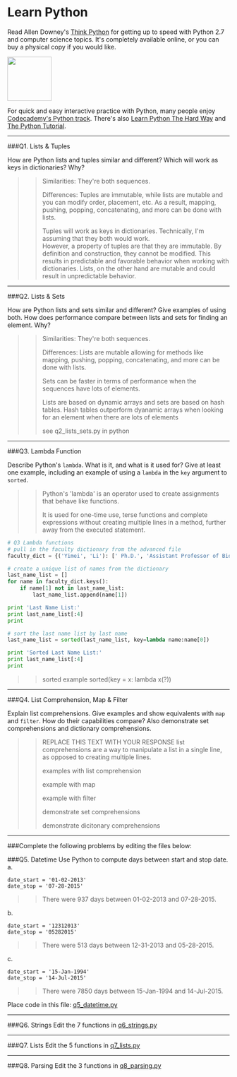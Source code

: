 # Learn Python

Read Allen Downey's [Think Python](http://www.greenteapress.com/thinkpython/) for getting up to speed with Python 2.7 and computer science topics. It's completely available online, or you can buy a physical copy if you would like.

<a href="http://www.greenteapress.com/thinkpython/"><img src="img/think_python.png" style="width: 100px;" target="_blank"></a>

For quick and easy interactive practice with Python, many people enjoy [Codecademy's Python track](http://www.codecademy.com/en/tracks/python). There's also [Learn Python The Hard Way](http://learnpythonthehardway.org/book/) and [The Python Tutorial](https://docs.python.org/2/tutorial/).

---

###Q1. Lists &amp; Tuples

How are Python lists and tuples similar and different? Which will work as keys in dictionaries? Why?

>> Similarities:
>> They're both sequences.
>> 
>> Differences:
>> Tuples are immutable, while lists are mutable and you can modify order, placement, etc.
>> As a result, mapping, pushing, popping, concatenating, and more can be done with lists.
>> 
>> Tuples will work as keys in dictionaries. Technically, I'm assuming that they both would work.  
>> However, a property of tuples are that they are immutable. By definition and construction, they cannot be modified. This results in predictable and favorable behavior when working with dictionaries.
>> Lists, on the other hand are mutable and could result in unpredictable behavior.
---

###Q2. Lists &amp; Sets

How are Python lists and sets similar and different? Give examples of using both. How does performance compare between lists and sets for finding an element. Why?

>> Similarities:
>> They're both sequences.
>> 
>> Differences:
>> Lists are mutable allowing for methods like mapping, pushing, popping, concatenating, and more can be done with lists.
>> 
>> Sets can be faster in terms of performance when the sequences have lots of elements.
>> 
>> Lists are based on dynamic arrays and sets are based on hash tables.
>> Hash tables outperform dyanamic arrays when looking for an element when there are lots of elements
>> 
>> see q2_lists_sets.py in python

---

###Q3. Lambda Function

Describe Python's `lambda`. What is it, and what is it used for? Give at least one example, including an example of using a `lambda` in the `key` argument to `sorted`.

>> Python's 'lambda' is an operator used to create assignments that behave like functions.
>> 
>> It is used for one-time use, terse functions and complete expressions without creating multiple lines in a method, further away from the executed statement.
>> 

```python
# Q3 Lambda functions
# pull in the faculty dictionary from the advanced file
faculty_dict = {('Yimei', 'Li'): [' Ph.D.', 'Assistant Professor of Biostatistics', 'liy3@email.chop.edu'], ('Hongzhe', 'Li'): [' Ph.D', 'Professor of Biostatistics', 'hongzhe@upenn.edu'], ('Justine', 'Shults'): [' Ph.D.', 'Professor of Biostatistics', 'jshults@mail.med.upenn.edu'], ('Wei', 'Yang'): [' Ph.D.', 'Assistant Professor of Biostatistics', 'weiyang@mail.med.upenn.edu'], ('Matthew', 'Bryan'): [' PhD', 'Assistant Professor of Biostatistics', 'bryanma@upenn.edu'], ('Kathleen', 'Propert'): [' Sc.D.', 'Professor of Biostatistics', 'propert@mail.med.upenn.edu'], ('Wensheng', 'Guo'): [' Ph.D', 'Professor of Biostatistics', 'wguo@mail.med.upenn.edu'], ('Phyllis', 'Gimotty'): [' Ph.D', 'Professor of Biostatistics', 'pgimotty@upenn.edu'], ('Jonas', 'Ellenberg'): [' Ph.D.', 'Professor of Biostatistics', 'jellenbe@mail.med.upenn.edu'], ('Wei-Ting', 'Hwang'): [' Ph.D.', 'Associate Professor of Biostatistics', 'whwang@mail.med.upenn.edu'], ('Michelle', 'Ross'): [' PhD', 'Assistant Professor is Biostatistics', 'michross@upenn.edu'], ('Jinbo', 'Chen'): [' Ph.D.', 'Associate Professor of Biostatistics', 'jinboche@upenn.edu'], ('Sharon', 'Xie'): [' Ph.D.', 'Associate Professor of Biostatistics', 'sxie@mail.med.upenn.edu'], ('Jason', 'Roy'): [' Ph.D.', 'Associate Professor of Biostatistics', 'jaroy@mail.med.upenn.edu'], ('Mingyao', 'Li'): [' Ph.D.', 'Associate Professor of Biostatistics', 'mingyao@mail.med.upenn.edu'], ('Yenchih', 'Hsu'): [' Ph.D.', 'Assistant Professor of Biostatistics', 'hsu9@mail.med.upenn.edu'], ('Mary', 'Sammel'): [' Sc.D.', 'Professor of Biostatistics', 'msammel@cceb.med.upenn.edu'], ('Warren', 'Bilker'): ['Ph.D.', 'Professor of Biostatistics', 'warren@upenn.edu'], ('A.', 'Localio'): [' JD MA MPH MS PhD', 'Associate Professor of Biostatistics', 'rlocalio@upenn.edu'], ('Haochang', 'Shou'): [' Ph.D.', 'Assistant Professor of Biostatistics', 'hshou@mail.med.upenn.edu'], ('Rui', 'Xiao'): [' PhD', 'Assistant Professor of Biostatistics', 'rxiao@mail.med.upenn.edu'], ('Benjamin', 'French'): [' PhD', 'Associate Professor of Biostatistics', 'bcfrench@mail.med.upenn.edu'], ('Sarah', 'Ratcliffe'): [' Ph.D.', 'Associate Professor of Biostatistics', 'sratclif@upenn.edu'], ('Rui', 'Feng'): [' Ph.D', 'Assistant Professor of Biostatistics', 'ruifeng@upenn.edu'], ('Dawei', 'Xie'): [' PhD', 'Assistant Professor of Biostatistics', 'dxie@upenn.edu'], ('Pamela', 'Shaw'): [' PhD', 'Assistant Professor of Biostatistics', 'shawp@upenn.edu'], ('Nandita', 'Mitra'): [' Ph.D.', 'Associate Professor of Biostatistics', 'nanditam@mail.med.upenn.edu'], ('Scarlett', 'Bellamy'): [' Sc.D.', 'Associate Professor of Biostatistics', 'bellamys@mail.med.upenn.edu'], ('Marshall', 'Joffe'): [' MD MPH Ph.D', 'Professor of Biostatistics', 'mjoffe@mail.med.upenn.edu'], ('Susan', 'Ellenberg'): [' Ph.D.', 'Professor of Biostatistics', 'sellenbe@upenn.edu'], ('Knashawn', 'Morales'): [' Sc.D.', 'Associate Professor of Biostatistics', 'knashawn@mail.med.upenn.edu'], ('Alisa', 'Stephens'): [' Ph.D.', 'Assistant Professor of Biostatistics', 'alisaste@mail.med.upenn.edu'], ('Rebecca', 'Hubbard'): [' PhD', 'Associate Professor of Biostatistics', 'rhubb@mail.med.upenn.edu'], ('Mary', 'Putt'): [' PhD ScD', 'Professor of Biostatistics', 'mputt@mail.med.upenn.edu'], ('Andrea', 'Troxel'): [' ScD', 'Professor of Biostatistics', 'atroxel@mail.med.upenn.edu'], ('Russell', 'Shinohara'): ['0', 'Assistant Professor of Biostatistics', 'rshi@mail.med.upenn.edu'], ('J.', 'Landis'): [' B.S.Ed. M.S. Ph.D.', 'Professor of Biostatistics', 'jrlandis@mail.med.upenn.edu']}

# create a unique list of names from the dictionary
last_name_list = []
for name in faculty_dict.keys(): 
    if name[1] not in last_name_list:
        last_name_list.append(name[1])

print 'Last Name List:'
print last_name_list[:4]
print

# sort the last name list by last name
last_name_list = sorted(last_name_list, key=lambda name:name[0])

print 'Sorted Last Name List:'
print last_name_list[:4]
print
```
>> sorted example
>> sorted(key = x: lambda x(?))

---

###Q4. List Comprehension, Map &amp; Filter

Explain list comprehensions. Give examples and show equivalents with `map` and `filter`. How do their capabilities compare? Also demonstrate set comprehensions and dictionary comprehensions.

>> REPLACE THIS TEXT WITH YOUR RESPONSE
>> list comprehensions are a way to manipulate a list in a single line, as opposed to creating multiple lines.
>> 
>> examples with list comprehension
>> 
>> example with map
>> 
>> example with filter
>> 
>> demonstrate set comprehensions
>> 
>> demonstrate dicitonary comprehensions

---

###Complete the following problems by editing the files below:

###Q5. Datetime
Use Python to compute days between start and stop date.   
a.  

```
date_start = '01-02-2013'    
date_stop = '07-28-2015'
```

>> There were 937 days between 01-02-2013 and 07-28-2015.

b.  
```
date_start = '12312013'  
date_stop = '05282015'  
```

>> There were 513 days between 12-31-2013 and 05-28-2015.

c.  
```
date_start = '15-Jan-1994'
date_stop = '14-Jul-2015'
```

>> There were 7850 days between 15-Jan-1994 and 14-Jul-2015.


Place code in this file: [q5_datetime.py](python/q5_datetime.py)

---

###Q6. Strings
Edit the 7 functions in [q6_strings.py](python/q6_strings.py)

---

###Q7. Lists
Edit the 5 functions in [q7_lists.py](python/q7_lists.py)

---

###Q8. Parsing
Edit the 3 functions in [q8_parsing.py](python/q8_parsing.py)





